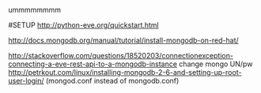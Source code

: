 ummmmmmmm

#SETUP
http://python-eve.org/quickstart.html

http://docs.mongodb.org/manual/tutorial/install-mongodb-on-red-hat/

http://stackoverflow.com/questions/18520203/connectionexception-connecting-a-eve-rest-api-to-a-mongodb-instance
change mongo UN/pw
http://petrkout.com/linux/installing-mongodb-2-6-and-setting-up-root-user-login/ (mongod.conf instead of mongodb.conf)

